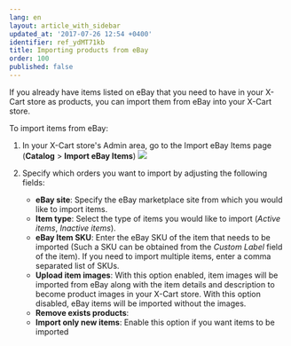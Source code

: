 ```yaml
---
lang: en
layout: article_with_sidebar
updated_at: '2017-07-26 12:54 +0400'
identifier: ref_ydMT71kb
title: Importing products from eBay
order: 100
published: false
---
```

If you already have items listed on eBay that you need to have in your X-Cart store as products, you can import them from eBay into your X-Cart store.

To import items from eBay:

1.  In your X-Cart store's Admin area, go to the Import eBay Items page (**Catalog** > **Import eBay Items**)
    ![]({{site.baseurl}}/attachments/9306779/9439199.png)

2.  Specify which orders you want to import by adjusting the following fields:
    * **eBay site**: Specify the eBay marketplace site from which you would like to import items.
    * **Item type**: Select the type of items you would like to import (_Active items_, _Inactive items_).
    * **eBay Item SKU**: Enter the eBay SKU of the item that needs to be imported (Such a SKU can be obtained from the _Custom Label_ field of the item). If you need to import multiple items, enter a comma separated list of SKUs.
    * **Upload item images**: With this option enabled, item images will be imported from eBay along with the item details and description to become product images in your X-Cart store. With this option disabled, eBay items will be imported without the images.
    * **Remove exists products**: 
    * **Import only new items**: Enable this option if you want items to be imported

